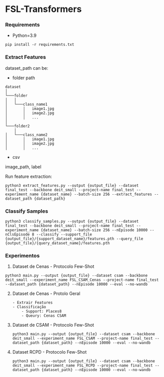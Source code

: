 # FSL-Transformers

### Requirements 
- Python=3.9

```
pip install -r requirements.txt
```

### Extract Features

dataset_path can be:
* folder path
```
dataset   
│
└───folder
│   │
│   └───class_name1
│       │   image1.jpg
│       │   image2.jpg
│       │   ...
│   
└───folder2
    │
│   └───class_name2
│       │   image1.jpg
│       │   image2.jpg
│       │   ...
```

* csv
  
image_path, label

Run feature extraction:

```
python3 extract_features.py --output {output_file} --dataset final_test --backbone deit_small --project-name final_test --experiment_name {dataset_name} --batch-size 256 --extract_features --dataset_path {dataset_path}
```

### Classify Samples
```
python3 classify_samples.py --output {output_file} --dataset final_test --backbone deit_small --project-name final_test --experiment_name {dataset_name} --batch-size 256 --nEpisode 10000 --nClsEpisode 8 --classify --support_file {output_file}/{support_dataset_name}/features.pth --query_file {output_file}/{query_dataset_name}/features.pth
```

### Experimentos 

1. Dataset de Cenas - Protocolo Few-Shot

```python3 main.py --output {output_file} --dataset csam --backbone deit_small --experiment_name FSL_CSAM_Cenas --project-name final_test --dataset_path {dataset_path} --nEpisode 10000 --eval --no-wandb```

2. Dataset de Cenas - Protolo Geral
   
       - Extrair Features
       - Classificação
           - Support: Places8
           - Queury: Cenas CSAM

3. Dataset de CSAM - Protocolo Few-Shot

   ```python3 main.py --output {output_file} --dataset csam --backbone deit_small --experiment_name FSL_CSAM --project-name final_test --dataset_path {dataset_path} --nEpisode 10000 --eval --no-wandb```
  
4. Dataset RCPD - Protocolo Few-Shot
   
   ```python3 main.py --output {output_file} --dataset csam --backbone deit_small --experiment_name FSL_RCPD --project-name final_test --dataset_path {dataset_path} --nEpisode 10000 --eval --no-wandb```
